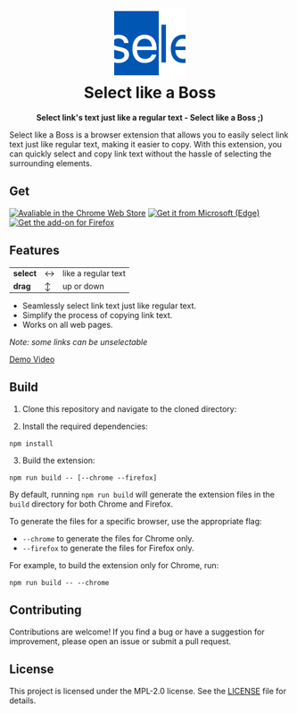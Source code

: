 <h1 align="center"><img src="./src/icons/icon128.png" height="128"><br>Select like a Boss</h1>

<p align="center"><strong>Select link's text just like a regular text - Select like a Boss ;)</strong></p>

Select like a Boss is a browser extension that allows you to easily select link text just like regular text, making it easier to copy. With this extension, you can quickly select and copy link text without the hassle of selecting the surrounding elements.

## Get

<a href="https://chrome.google.com/webstore/detail/mbnnmpmcijodolgeejegcijdamonganh" target="_blank"><img src="https://storage.googleapis.com/web-dev-uploads/image/WlD8wC6g8khYWPJUsQceQkhXSlv1/HRs9MPufa1J1h5glNhut.png" style='height: 60px;' alt="Avaliable in the Chrome Web Store" /></a>
<a href="https://microsoftedge.microsoft.com/addons/detail/gapbnbmenclgbgngpidomkamcmgmpopm" target="_blank"><img src='https://www.muggli.one/Fichiers/SVG/Edge%20add-on%20badge.svg' alt='Get it from Microsoft (Edge)' style='height: 59px;' /></a>
<a href="https://addons.mozilla.org/firefox/addon/select-like-a-boss" target="_blank"><img src='https://blog.mozilla.org/addons/files/2015/11/get-the-addon.png' alt='Get the add-on for Firefox' style='height: 60px;' /></a>

## Features

<table>
    <tr>
        <td><b>select</b></td>
        <td>↔</td>
        <td>like a regular text</td>
    </tr>
    <tr>
        <td><b>drag</b></td>
        <td>↕</td>
        <td>up or down</td>
    </tr>
</table>

- Seamlessly select link text just like regular text.
- Simplify the process of copying link text.
- Works on all web pages.

*Note: some links can be unselectable*

[Demo Video](https://www.youtube.com/watch?v=yuIxgUed_UA)

## Build

1. Clone this repository and navigate to the cloned directory:

2. Install the required dependencies:

```shell
npm install
```

3. Build the extension:

```shell
npm run build -- [--chrome --firefox]
```

By default, running `npm run build` will generate the extension files in the `build` directory for both Chrome and Firefox.

To generate the files for a specific browser, use the appropriate flag:
- `--chrome` to generate the files for Chrome only.
- `--firefox` to generate the files for Firefox only.

For example, to build the extension only for Chrome, run:

```shell
npm run build -- --chrome
```


## Contributing

Contributions are welcome! If you find a bug or have a suggestion for improvement, please open an issue or submit a pull request.

## License

This project is licensed under the MPL-2.0 license. See the [LICENSE](LICENSE) file for details.